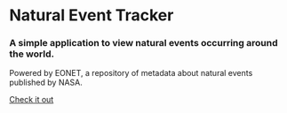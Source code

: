 # Natural Event Tracker

### A simple application to view natural events occurring around the world.

Powered by EONET, a repository of metadata about natural events published by NASA.

[Check it out](https://react-earth-event-tracker.herokuapp.com/)